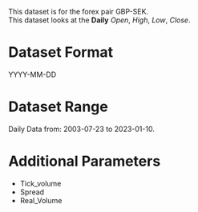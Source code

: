 This dataset is for the forex pair GBP-SEK.    
This dataset looks at the **Daily** _Open_, _High_, _Low_, _Close_.   

# Dataset Format  

YYYY-MM-DD    

# Dataset Range    

Daily Data from: 2003-07-23 to 2023-01-10.    

# Additional Parameters    

* Tick_volume    
* Spread    
* Real_Volume    